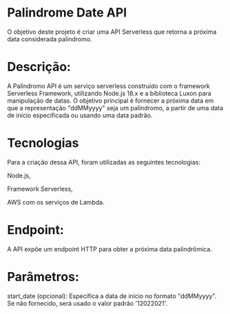 # Palindrome Date API

O objetivo deste projeto é criar uma API Serverless que retorna a próxima data considerada palíndromo.

# Descrição:
A Palíndromo API é um serviço serverless construído com o framework Serverless Framework, utilizando Node.js 18.x e a biblioteca Luxon para manipulação de datas.
O objetivo principal é fornecer a próxima data em que a representação "ddMMyyyy" seja um palíndromo, a partir de uma data de início especificada ou usando uma data padrão.

# Tecnologias
Para a criação dessa API, foram utilizadas as seguintes tecnologias:

Node.js,

Framework Serverless,

AWS com os serviços de Lambda.

# Endpoint:
A API expõe um endpoint HTTP para obter a próxima data palindrômica.

# Parâmetros:
start_date (opcional): Especifica a data de início no formato "ddMMyyyy". Se não fornecido, será usado o valor padrão '12022021'.

